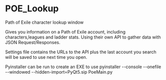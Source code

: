 # POE_Lookup
Path of Exile character lookup window


Gives you information on a Path of Exile account, including characters,leagues and ladder stats.
Using their own API to gather data with JSON Request/Responses.


Settings file contains the URLs to  the API plus the last account you search will be saved
to use next time you open.

Pyinstaller can be run to create an EXE to use
pyinstaller --console --onefile --windowed --hidden-import=PyQt5.sip PoeMain.py
